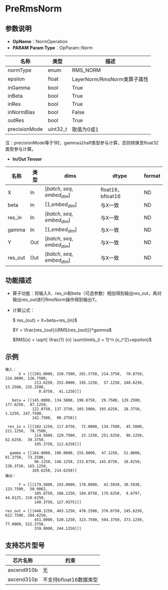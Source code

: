 # PreRmsNorm

## 参数说明

- **OpName**：NormOperation
- **PARAM**
  **Param Type**：OpParam::Norm

| 名称          | 类型     | 描述                        |
| ------------- | -------- | --------------------------- |
| normType      | enum     | RMS_NORM                    |
| epsilon       | float    | LayerNorm/RmsNorm类算子属性 |
| inGamma       | bool     | True                        |
| inBeta        | bool     | True                        |
| inRes         | bool     | True                        |
| inNormBias    | bool     | False                       |
| outRes        | bool     | True                        |
| precisionMode | uint32_t | 取值为0或1                  |

注：precisionMode等于1时，gamma以half类型参与计算，否则转换至float32类型参与计算。

- **In/Out Tensor**

| 名称    | 类型 | dims                                  | dtype             | format |
| ------- | ---- | ------------------------------------- | ----------------- | ------ |
| X       | In   | [$batch$, $seq$, $embed_{dim}$] | float16、bfloat16 | ND     |
| beta    | In   | [1,$embed_{dim}$]                   | 与X一致           | ND     |
| res_in  | In   | [$batch$, $seq$, $embed_{dim}$] | 与X一致           | ND     |
| gamma   | In   | [1,$embed_{dim}$]                   | 与X一致           | ND     |
| Y       | Out  | [$batch$, $seq$, $embed_{dim}$] | 与X一致           | ND     |
| res_out | Out  | [$batch$, $seq$, $embed_{dim}$] | 与X一致           | ND     |

## 功能描述

- 算子功能：将输入X、res_in和beta（可选参数）相加得到输出res_out，再对输出res_out进行RmsNorm操作得到输出Y。
- 计算公式：

  $ res_{out} = X+beta+res_{in}$

  $Y = \frac{res_{out}}{RMS(res_{out})}*gamma$

  $RMS(x) = \sqrt{ \frac{1} {n} \sum\limits_{i = 1}^n {x_i^2}+epsilon}$

## 示例

```
输入：
      X = [[[201.0000, 150.7500, 201.3750, 214.3750,  70.8750, 224.0000, 126.7500,
             213.6250, 253.0000, 195.1250,  57.1250, 248.6250,  13.2500, 235.2500,
               0.8750,  41.1250]]]

   beta = [[145.0000, 134.5000, 196.8750,  29.7500, 129.2500, 177.6250,  87.1250,
            122.8750, 137.3750, 105.5000, 195.6250,  28.3750,   1.1250, 247.7500,
            142.7500,  90.3750]]

 res_in = [[[102.1250, 117.8750,  72.0000, 134.7500,  45.5000, 221.1250,  70.7500,
             114.5000, 129.7500,  23.1250, 251.6250,  96.1250,  62.6250,  39.3750,
             195.3750, 112.6250]]]

  gamma = [[164.0000, 196.0000, 155.0000,  47.1250,  51.0000,  81.3750,  73.2500,
             96.1250, 148.1250, 233.8750, 145.8750,  10.6250, 238.3750, 165.1250,
            169.6250, 214.6250]]
输出： 

      Y = [[[179.5000, 193.0000, 178.0000,  43.5938, 30.5938, 123.7500,  50.9062,
             105.8750, 188.1250, 184.8750, 179.6250,  9.6797,  44.8125, 210.6250,
             140.3750, 127.9375]]]

res_out = [[[448.1250, 403.1250, 470.2500, 378.8750, 245.6250, 622.7500, 284.6250,
             451.0000, 520.1250, 323.7500, 504.3750, 373.1250,  77.0000, 522.3750,
             339.0000, 244.1250]]]
```

## 支持芯片型号

| 芯片名称   | 约束                   |
| ---------- | ---------------------- |
| ascend910b | 无                     |
| ascend310p | 不支持bfloat16数据类型 |
